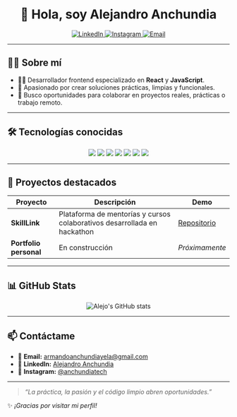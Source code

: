 <h1 align="center">👋 Hola, soy Alejandro Anchundia</h1>

<p align="center">
  <a href="https://www.linkedin.com/in/alejandro-anchundia" target="_blank">
    <img src="https://img.shields.io/badge/LinkedIn-blue?style=for-the-badge&logo=linkedin" alt="LinkedIn" />
  </a>
  <a href="https://www.instagram.com/anchundiatech/" target="_blank">
    <img src="https://img.shields.io/badge/Instagram-E4405F?style=for-the-badge&logo=instagram&logoColor=white" alt="Instagram" />
  </a>
  <a href="mailto:armandoanchundiayela@gmail.com">
    <img src="https://img.shields.io/badge/Email-D14836?style=for-the-badge&logo=gmail&logoColor=white" alt="Email" />
  </a>
</p>

---

## 🙋‍♂️ Sobre mí

- 👨‍💻 Desarrollador frontend especializado en **React** y **JavaScript**.
- 🚀 Apasionado por crear soluciones prácticas, limpias y funcionales.
- 🎯 Busco oportunidades para colaborar en proyectos reales, prácticas o trabajo remoto.

---

## 🛠️ Tecnologías conocidas

<p align="center">
  <img src="https://img.shields.io/badge/React-20232A?style=for-the-badge&logo=react&logoColor=61DAFB" />
  <img src="https://img.shields.io/badge/JavaScript-F7DF1E?style=for-the-badge&logo=javascript&logoColor=black" />
  <img src="https://img.shields.io/badge/HTML5-E34F26?style=for-the-badge&logo=html5&logoColor=white" />
  <img src="https://img.shields.io/badge/CSS3-1572B6?style=for-the-badge&logo=css3&logoColor=white" />
  <img src="https://img.shields.io/badge/Tailwind-06B6D4?style=for-the-badge&logo=tailwindcss&logoColor=white" />
  <img src="https://img.shields.io/badge/Node.js-43853D?style=for-the-badge&logo=node-dot-js&logoColor=white" />
  <img src="https://img.shields.io/badge/Git-F05032?style=for-the-badge&logo=git&logoColor=white" />
</p>

---

## 🚀 Proyectos destacados

| Proyecto | Descripción | Demo |
|----------|--------------|------|
| **SkillLink** | Plataforma de mentorías y cursos colaborativos desarrollada en hackathon | [Repositorio](https://github.com/mandalorians-team/Skilllink-Alumnithon) |
| **Portfolio personal** | En construcción | _Próximamente_ |

---

## 📊 GitHub Stats

<p align="center">
  <img src="https://github-readme-stats.vercel.app/api?username=anchundiatech&show_icons=true&theme=dark" alt="Alejo's GitHub stats" />
</p>

---

## 📫 Contáctame

- 📧 **Email:** armandoanchundiayela@gmail.com  
- 💼 **LinkedIn:** [Alejandro Anchundia](https://www.linkedin.com/in/alejandro-anchundia)  
- 📸 **Instagram:** [@anchundiatech](https://www.instagram.com/anchundiatech/)

---

> *“La práctica, la pasión y el código limpio abren oportunidades.”*

✨ *¡Gracias por visitar mi perfil!*
